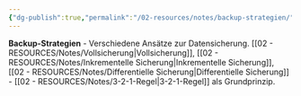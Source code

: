 ```yaml
---
{"dg-publish":true,"permalink":"/02-resources/notes/backup-strategien/","tags":["datensicherung/methoden","schutz/verlust","sicherheit/it-sicherheit"],"noteIcon":"","updated":"2025-10-29T12:59:03.180+01:00"}
---
```



**Backup-Strategien** - Verschiedene Ansätze zur Datensicherung.
[[02 - RESOURCES/Notes/Vollsicherung\|Vollsicherung]], [[02 - RESOURCES/Notes/Inkrementelle Sicherung\|Inkrementelle Sicherung]], [[02 - RESOURCES/Notes/Differentielle Sicherung\|Differentielle Sicherung]] - [[02 - RESOURCES/Notes/3-2-1-Regel\|3-2-1-Regel]] als Grundprinzip.